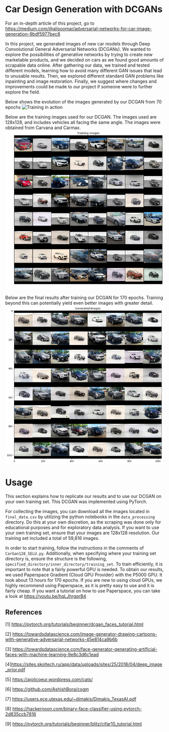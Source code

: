 # Car Design Generation with DCGANs
For an in-depth article of this project, go to https://medium.com/@alisoomar/adversarial-networks-for-car-image-generation-9bdf5977bec8

In this project, we generated images of new car models through Deep Convolutional General Adversarial Networks (DCGANs). We wanted to explore the possibilities of generative networks by trying to create new marketable products, and we decided on cars as we found good amounts of scrapable data online. After gathering our data, we trained and tested different models, learning how to avoid many different GAN issues that lead to unusable results. Then, we explored different standard GAN problems like inpainting and image restoration. Finally, we suggest where changes and improvements could be made to our project if someone were to further explore the field.




Below shows the evolution of the images generated by our DCGAN from 70 epochs
![Training in action](images/128_seluGAN_0-70.gif)

Below are the training images used for our DCGAN. The images used are 128x128, and includes vehicles all facing the same angle. The images were obtained from Carvana and Carmax.
![Training images](images/training_images.png)


Below are the final results after training our DCGAN for 170 epochs. Training beyond this can potentially yield even better images with greater detail.
![Final generated images](images/generated_images.png)


# Usage
This section explains how to replicate our results and to use our DCGAN on your own training set. This DCGAN was implemented using PyTorch.

For collecting the images, you can download all the images located in `final_data.csv` by utilizing the python notebooks in the `data_processing` directory. Do this at your own discretion, as the scraping was done only for educational purposes and for exploratory data analysis. If you want to use your own training set, ensure that your images are 128x128 resolution. Our training set included a total of 59,816 images.

In order to start training, follow the instructions in the comments of `CarGan128_SELU.py`. Additionally, when specifying where your training set directory is, ensure the structure is the following, `specified_directory/inner_directory/training_set`. To train efficiently, it is important to note that a fairly powerful GPU is needed. To obtain our results, we used Paperspace Gradient (Cloud GPU Provider) with the P5000 GPU. It took about 13 hours for 170 epochs. If you are new to using cloud GPUs, we highly recommend using Paperspace, as it is pretty easy to use and it is fairly cheap. If you want a tutorial on how to use Paperspace, you can take a look at https://youtu.be/hqLJhrgqrB4

## References
[1] https://pytorch.org/tutorials/beginner/dcgan_faces_tutorial.html

[2] https://towardsdatascience.com/image-generator-drawing-cartoons-with-generative-adversarial-networks-45e814ca9b6b

[3] https://towardsdatascience.com/face-generator-generating-artificial-faces-with-machine-learning-9e8c3d6c1ead

[4]https://sites.skoltech.ru/app/data/uploads/sites/25/2018/04/deep_image_prior.pdf

[5] https://ajolicoeur.wordpress.com/cats/

[6] https://github.com/AshishBora/csgm

[7] https://users.ece.utexas.edu/~dimakis/Dimakis_TexasAI.pdf

[8] https://hackernoon.com/binary-face-classifier-using-pytorch-2d835ccb7816

[9] https://pytorch.org/tutorials/beginner/blitz/cifar10_tutorial.html
